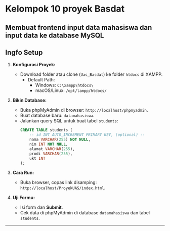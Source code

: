 # Kelompok 10 proyek Basdat

Membuat frontend input data mahasiswa dan input data ke database MySQL
---

## Ingfo Setup

1. **Konfigurasi Proyek:**
   - Download folder atau clone (`Uas_Basdat`) ke folder `htdocs`  di XAMPP.
     - Default Path:
       - Windows: `C:\xampp\htdocs\`
       - macOS/Linux: `/opt/lampp/htdocs/`

2. **Bikin Database:**
   - Buka phpMyAdmin di browser: `http://localhost/phpmyadmin`.
   - Buat database baru: `datamahasiswa`.
   - Jalankan query SQL untuk buat tabel `students`:
     ```sql
     CREATE TABLE students (
         -- id INT AUTO_INCREMENT PRIMARY KEY, (optional) -- 
         nama VARCHAR(255) NOT NULL,
         nim INT NOT NULL,
         alamat VARCHAR(255),
         prodi VARCHAR(255),
         ukt INT
     );
     ```

5. **Cara Run:**
   - Buka browser, copas link disamping: `http://localhost/ProyekUAS/index.html`.

6. **Uji Formu:**
   - Isi form dan **Submit**.
   - Cek data di phpMyAdmin di database `datamahasiswa` dan tabel `students`.

---



